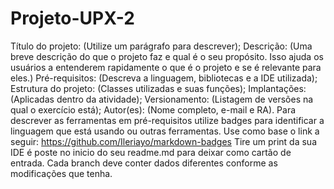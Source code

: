 # Projeto-UPX-2
Título do projeto: (Utilize um parágrafo para descrever);
Descrição: (Uma breve descrição do que o projeto faz e qual é o seu propósito. Isso ajuda os usuários a
entenderem rapidamente o que é o projeto e se é relevante para eles.)
Pré-requisitos: (Descreva a linguagem, bibliotecas e a IDE utilizada);
Estrutura do projeto: (Classes utilizadas e suas funções);
Implantações: (Aplicadas dentro da atividade);
Versionamento: (Listagem de versões na qual o exercício está);
Autor(es): (Nome completo, e-mail e RA).
Para descrever as ferramentas em pré-requisitos utilize badges para identificar a linguagem que está
usando ou outras ferramentas. Use como base o link a seguir: https://github.com/Ileriayo/markdown-badges
Tire um print da sua IDE é poste no inicio do seu readme.md para deixar como cartão de entrada.
Cada branch deve conter dados diferentes conforme as modificações que tenha.
